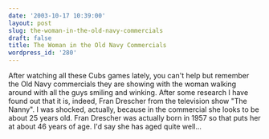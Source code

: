 ```yaml
---
date: '2003-10-17 10:39:00'
layout: post
slug: the-woman-in-the-old-navy-commercials
draft: false
title: The Woman in the Old Navy Commercials
wordpress_id: '280'
---
```


After watching all these Cubs games lately, you can't help but remember the Old Navy commercials they are showing with the woman walking around with all the guys smiling and winking. After some research I have found out that it is, indeed, Fran Drescher from the television show "The Nanny". I was shocked, actually, because in the commercial she looks to be about 25 years old. Fran Drescher was actually born in 1957 so that puts her at about 46 years of age. I'd say she has aged quite well...

